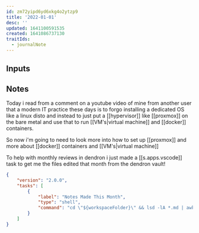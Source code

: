 ```yaml
---
id: zm72yipd6yd6xkg4o2ytzp9
title: '2022-01-01'
desc: ''
updated: 1641100591535
created: 1641086737130
traitIds:
  - journalNote
---
```



## Inputs

## Notes

Today i read from a comment on a youtube video of mine from another user that a modern IT practice these days is to forgo installing a dedicated OS like a linux disto and instead to just put a [[hypervisor]] like [[proxmox]] on the bare metal and use that to run [[VM's|virtual machine]] and [[docker]] containers.

So now i'm going to need to look more into how to set up [[proxmox]] and more about [[docker]] containers and [[VM's|virtual machine]]

To help with monthly reviews in dendron i just made a [[s.apps.vscode]] task to get me the files edited that month from the dendron vault!

```json
{
    "version": "2.0.0",
    "tasks": [
        {
            "label": "Notes Made This Month",
            "type": "shell",
            "command": "cd \"${workspaceFolder}\" && lsd -lA *.md | awk '{print $7,$10,$NF}' | grep \"$(date +\"%b %Y\")\" | awk '{print \"[[\"$NF\"]]\"}'"
        }
    ]
}
```
